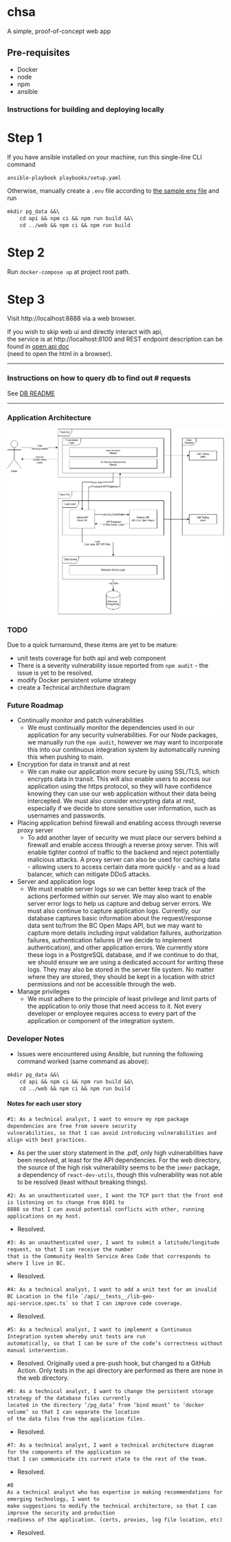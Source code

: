 # chsa
A simple, proof-of-concept web app

## Pre-requisites
- Docker
- node
- npm
- ansible

### Instructions for building and deploying locally

# Step 1
If you have ansible installed on your machine, run this single-line CLI command
```
ansible-playbook playbooks/setup.yaml
```

Otherwise, manually create a `.env` file according to [the sample env file](./.env.sample) and run
```
mkdir pg_data &&\
    cd api && npm ci && npm run build &&\
    cd ../web && npm ci && npm run build
```

# Step 2 
Run `docker-compose up` at project root path.

# Step 3
Visit http://localhost:8888 via a web browser.

If you wish to skip web ui and directly interact with api,\
the service is at http://localhost:8100 and REST endpoint description can be found in [open api doc](api/public/doc/api/index.html)\
(need to open the html in a browser).

---

### Instructions on how to query db to find out # requests

See [DB README](db/README.md)

---

### Application Architecture

![Application Architecture Diagram](chsa-app-arch.png)

### TODO 

Due to a quick turnaround, these items are yet to be mature:
- unit tests coverage for both api and web component
- There is a severity vulnerability issue reported from `npm audit` - the issue is yet to be resolved.
- modify Docker persistent volume strategy
- create a Technical architecture diagram

### Future Roadmap

- Continually monitor and patch vulnerabilities
    - We must continually monitor the dependencies used in our application for any security vulnerabilities. For our Node packages, we manually run the `npm audit`, however we may want to incorporate this into our continuous integration system by automatically running this when pushing to main.
- Encryption for data in transit and at rest
    - We can make our application more secure by using SSL/TLS, which encrypts data in transit. This will also enable users to access our application using the https protocol, so they will have confidence knowing they can use our web application without their data being intercepted. We must also consider encrypting data at rest, especially if we decide to store sensitive user information, such as usernames and passwords.
- Placing application behind firewall and enabling access through reverse proxy server
    - To add another layer of security we must place our servers behind a firewall and enable access through a reverse proxy server. This will enable tighter control of traffic to the backend and reject potentially malicious attacks. A proxy server can also be used for caching data - allowing users to access certain data more quickly - and as a load balancer, which can mitigate DDoS attacks.
- Server and application logs
    - We must enable server logs so we can better keep track of the actions performed within our server. We may also want to enable server error logs to help us capture and debug server errors. We must also continue to capture application logs. Currently, our database captures basic information about the request/response data sent to/from the BC Open Maps API, but we may want to capture more details including input validation failures, authorization failures, authentication failures (if we decide to implement authentication), and other application errors. We currently store these logs in a PostgreSQL database, and if we continue to do that, we should ensure we are using a dedicated account for writing these logs. They may also be stored in the server file system. No matter where they are stored, they should be kept in a location with strict permissions and not be accessible through the web.
- Manage privileges
    - We must adhere to the principle of least privilege and limit parts of the application to only those that need access to it. Not every developer or employee requires access to every part of the application or component of the integration system.

### Developer Notes

- Issues were encountered using Ansible, but running the following command worked (same command as above):
```
mkdir pg_data &&\
    cd api && npm ci && npm run build &&\
    cd ../web && npm ci && npm run build
```

#### Notes for each user story

```
#1: As a technical analyst, I want to ensure my npm package dependencies are free from severe security
vulnerabilities, so that I can avoid introducing vulnerabilities and align with best practices.
```
- As per the user story statement in the .pdf, only high vulnerabilities have been resolved, at least for the API dependencies. For the web directory, the source of the high risk vulnerability seems to be the `immer` package, a dependency of `react-dev-utils`, though this vulnerability was not able to be resolved (least without breaking things).

```
#2: As an unauthenticated user, I want the TCP port that the front end is listening on to change from 8101 to
8888 so that I can avoid potential conflicts with other, running applications on my host.
```
- Resolved. 

```
#3: As an unauthenticated user, I want to submit a latitude/longitude request, so that I can receive the number
that is the Community Health Service Area Code that corresponds to where I live in BC.
```
- Resolved.

```
#4: As a technical analyst, I want to add a unit test for an invalid BC Location in the file `/api/__tests__/lib-geo-
api-service.spec.ts` so that I can improve code coverage.
```
- Resolved.

```
#5: As a technical analyst, I want to implement a Continuous Integration system whereby unit tests are run
automatically, so that I can be sure of the code’s correctness without manual intervention.
```
- Resolved. Originally used a pre-push hook, but changed to a GitHub Action. Only tests in the api directory are performed as there are none in the web directory.

```
#6: As a technical analyst, I want to change the persistent storage strategy of the database files currently
located in the directory ‘/pg_data’ from ‘bind mount’ to ‘docker volume’ so that I can separate the location
of the data files from the application files.
```
- Resolved.

```
#7: As a technical analyst, I want a technical architecture diagram for the components of the application so
that I can communicate its current state to the rest of the team.
```
- Resolved.

```
#8
As a technical analyst who has expertise in making recommendations for emerging technology, I want to
make suggestions to modify the technical architecture, so that I can improve the security and production
readiness of the application. (certs, proxies, log file location, etc)
```
- Resolved.
